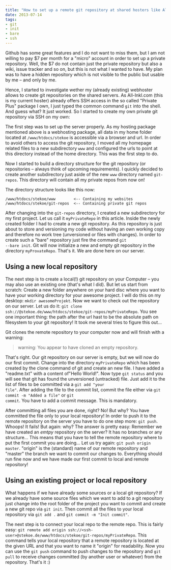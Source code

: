 ```yaml
---
title: "How to set up a remote git repository at shared hosters like All-Inkl.com"
date: 2013-07-14
tags:
- git
- init
- bare
- ssh
---
```

Github has some great features and I do not want to miss them, but I am not willing to pay $7 per month for a "micro" account in order to set up a private repository.
Well, the $7 do not contain just the private repository but also a wiki, issue tracker and so on, but this is not what I wanted to have.
My plan was to have a hidden repository which is not visible to the public but usable by me – and only by me.

Hence, I started to investigate wether my (already existing) webhoster allows to create git repositories on the shared servers.
As All-Inkl.com (this is my current hoster) already offers SSH access in the so called "Private Plus" package I own, I just typed the common command <code>git</code> into the shell.
And guess what? It just worked.
So I started to create my own private git repository via SSH on my own:

<!--more-->

The first step was to set up the server properly.
As my hosting package mentioned above is a webhosting package, all data in my home folder located at <code>/www/htdocs/stekoe</code> is accessible via a browser and url.
In order to avoid others to access the git repository, I moved all my homepage related files to a new subdirectory <code>www</code> and configured the urls to point at this directory instead of the home directory.
This was the first step to do.

Now I started to build a directory structure for the git repository (or repositories – always think of upcoming requirements).
I quickly decided to create another subdirectory just aside of the new <code>www</code> directory named <code>git-repos</code>.
This directory will contain all my private repos from now on!

The directory structure looks like this now:

~~~text
/www/htdocs/stekoe/www        <-- Containing my websites
/www/htdocs/stekoe/git-repos  <-- Containing private git repos
~~~

After changing into the <code>git-repos</code> directory, I created a new subdirectory for my first project.
Let us call it <code>myPrivateRepo</code> in this article.
Inside the newly created folder I had to create a new git repository.
As this repository is just about to store and versioning my code without having an own working copy and therefore no work tree (unversioned or files with changes).
In order to create such a "bare" repository just fire the command <code>git --bare init</code>.
Git will now initialize a new and empty git repository in the directory <code>myProvateRepo</code>.
That's it.
We are done here on our server.

## Using a new local repository
The next step is to create a local(!) git repository on your Computer – you may also use an existing one (that's what I did).
But let us start from scratch: Create a new folder anywhere on your hard disc where you want to have your working directory for your awesome project.
I will do this on my desktop: <code>mkdir awesomeProjekt</code>.
Now we want to check out the repository on our server.
Let us do it: <code>git clone ssh://<ssh-user>@stekoe.de/www/htdocs/stekoe/git-repos/myPrivateRepo</code>.
You see one important thing: the path after the url hast to be the absolute path on filesystem to your git repository! It took me several tries to figure this out...

Git clones the remote repository to your computer now and will finish with a warning:

> warning: You appear to have cloned an empty repository.</blockquote>

That's right.
Our git repository on our server is empty, but we will now do our first commit.
Change into the directory <code>myPrivateRepo</code> which has been created by the clone command of git and create an new file.
I have added a "readme.txt" with a content of"Hello World!".
Now type <code>git status</code> and you will see that git has found the unversioned (untracked) file.
Just add it to the list of files to be committed via a <code>git add "your file"</code>.
After adding the file to the commit list, commit the file either via <code>git commit -m "Added a file"</code> or <code>git commit</code>.
You have to add a commit message.
This is mandatory.

After committing all files you are done, right? No! But why? You have committed the file only to your local repository! In order to push it to the remote repository on the server you have to do one step more: <code>git push</code>.
Whoops! It fails! But again: why? The answer is pretty easy: Remember we have created an <em>emtpy</em> repository on the server? It has no branches or any structure...
This means that you have to tell the remote repository where to put the first commit you are doing...
Let us try again: <code>git push origin master</code>.
"origin" is the (standard) name of our remote repository and "master" the branch we want to commit our changes to.
Everything should run fine now and we have made our first commit to local and remote repository!

## Using an existing project or local repository
What happens if we have already some sources or a local git repository? If we already have some source files which we want to add to a git repository just change into the root folder of the project you want to commit and create a new git repo via <code>git init</code>.
Then commit all the files to your local repository via <code>git add .</code> and <code>git commit -m "Init commit"</code>.

The next step is to connect your local repo to the remote repo.
This is fairly easy:
``git remote add origin ssh://<ssh-user>@stekoe.de/www/htdocs/stekoe/git-repos/myPrivateRepo``.
This command tells your local repository that a remote repository is located at the given URL and that you want to name it "origin" for readability.
Now you can use the <code>git push</code> command to push changes to the repository and <code>git pull</code> to receive changes committed (by another user or whatever) from the repository.
That's it :)